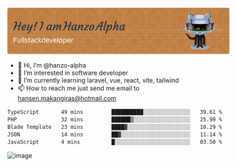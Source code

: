 ![Header](./github-header-image.png)

- 👋 Hi, I’m @hanzo-alpha
- 👀 I’m interested in software developer
- 🌱 I’m currently learning laravel, vue, react, vite, tailwind
- 📫 How to reach me just send me email to hansen.makangiras@hotmail.com 

<!---
hanzo-alpha/hanzo-alpha is a ✨ special ✨ repository because its `README.md` (this file) appears on your GitHub profile.
You can click the Preview link to take a look at your changes.
--->

<!--START_SECTION:waka-->

```txt
TypeScript       49 mins         ██████████░░░░░░░░░░░░░░░   39.61 %
PHP              32 mins         ██████▒░░░░░░░░░░░░░░░░░░   25.99 %
Blade Template   23 mins         ████▓░░░░░░░░░░░░░░░░░░░░   18.29 %
JSON             14 mins         ██▓░░░░░░░░░░░░░░░░░░░░░░   11.14 %
JavaScript       4 mins          █░░░░░░░░░░░░░░░░░░░░░░░░   03.50 %
```

<!--END_SECTION:waka-->

![image](https://github.com/hanzo-alpha/hanzo-alpha/assets/111342797/c4bd2977-6123-4017-8652-6e166259b484)

